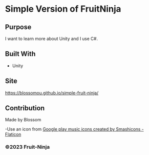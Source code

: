 # Simple Version of FruitNinja

## Purpose

I want to learn more about Unity and I use C#.

## Built With

- Unity

## Site

https://blossomou.github.io/simple-fruit-ninja/

## Contribution

Made by Blossom

-Use an icon from <a href="https://www.flaticon.com/free-icons/google-play-music" title="google play music icons">Google play music icons created by Smashicons - Flaticon</a>

### ©️2023 Fruit-Ninja
